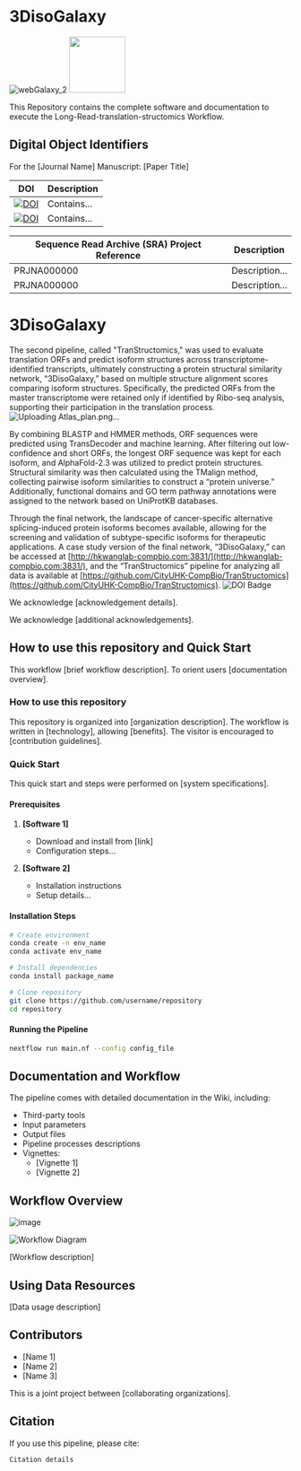 # 3DisoGalaxy

![webGalaxy_2](https://github.com/user-attachments/assets/49c0e903-0586-4d10-b2c5-117bc4bd99dd)
<img src="https://github.com/user-attachments/assets/49c0e903-0586-4d10-b2c5-117bc4bd99dd" width="100">


This Repository contains the complete software and documentation to execute the Long-Read-translation-structomics Workflow.

## Digital Object Identifiers

For the [Journal Name] Manuscript: [Paper Title]

| DOI | Description |
|-----|-------------|
| [![DOI](badge_url)](doi_link) | Contains... |
| [![DOI](badge_url)](doi_link) | Contains... |

| Sequence Read Archive (SRA) Project Reference | Description |
|---------------------------------------------|-------------|
| PRJNA000000 | Description... |
| PRJNA000000 | Description... |

# 3DisoGalaxy
The second pipeline, called "TranStructomics," was used to evaluate translation ORFs and predict isoform structures across transcriptome-identified transcripts, ultimately constructing a protein structural similarity network, “3DisoGalaxy,” based on multiple structure alignment scores comparing isoform structures. Specifically, the predicted ORFs from the master transcriptome were retained only if identified by Ribo-seq analysis, supporting their participation in the translation process.  
![Uploading Atlas_plan.png…]()

By combining BLASTP and HMMER methods, ORF sequences were predicted using TransDecoder and machine learning. After filtering out low-confidence and short ORFs, the longest ORF sequence was kept for each isoform, and AlphaFold-2.3 was utilized to predict protein structures. Structural similarity was then calculated using the TMalign method, collecting pairwise isoform similarities to construct a “protein universe.” Additionally, functional domains and GO term pathway annotations were assigned to the network based on UniProtKB databases.  

Through the final network, the landscape of cancer-specific alternative splicing-induced protein isoforms becomes available, allowing for the screening and validation of subtype-specific isoforms for therapeutic applications. A case study version of the final network, “3DisoGalaxy,” can be accessed at [http://hkwanglab-compbio.com:3831/](http://hkwanglab-compbio.com:3831/), and the “TranStructomics” pipeline for analyzing all data is available at [https://github.com/CityUHK-CompBio/TranStructomics](https://github.com/CityUHK-CompBio/TranStructomics).
![DOI Badge](badge_url)

We acknowledge [acknowledgement details].

We acknowledge [additional acknowledgements].

## How to use this repository and Quick Start

This workflow [brief workflow description]. To orient users [documentation overview].

### How to use this repository

This repository is organized into [organization description]. The workflow is written in [technology], allowing [benefits]. The visitor is encouraged to [contribution guidelines].

### Quick Start

This quick start and steps were performed on [system specifications].

#### Prerequisites

1. **[Software 1]**
   - Download and install from [link]
   - Configuration steps...

2. **[Software 2]**
   - Installation instructions
   - Setup details...

#### Installation Steps

```bash
# Create environment
conda create -n env_name
conda activate env_name

# Install dependencies
conda install package_name

# Clone repository
git clone https://github.com/username/repository
cd repository
```

#### Running the Pipeline

```bash
nextflow run main.nf --config config_file
```

## Documentation and Workflow

The pipeline comes with detailed documentation in the Wiki, including:

- Third-party tools
- Input parameters
- Output files
- Pipeline processes descriptions
- Vignettes:
  - [Vignette 1]
  - [Vignette 2]

## Workflow Overview
![image](https://github.com/user-attachments/assets/d0837471-63ab-4c45-a08f-7454ffe03624)

![Workflow Diagram](diagram_url)

[Workflow description]

## Using Data Resources

[Data usage description]

## Contributors

- [Name 1]
- [Name 2]
- [Name 3]

This is a joint project between [collaborating organizations].

## Citation

If you use this pipeline, please cite:

```
Citation details
```
